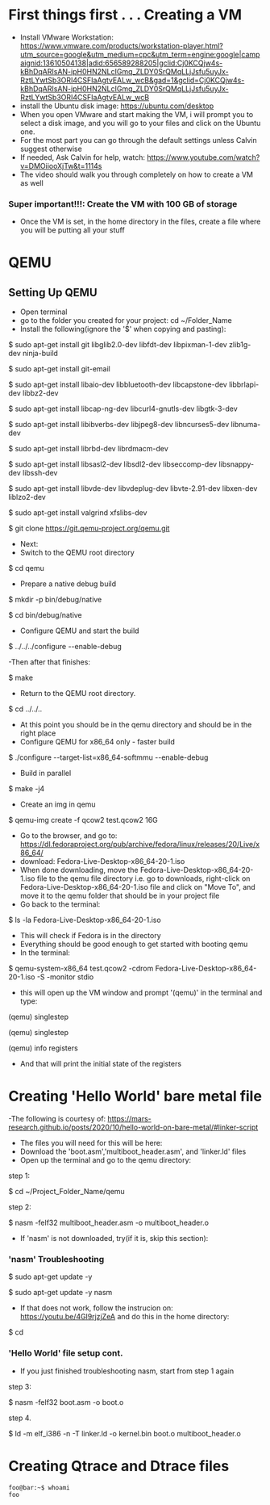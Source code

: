 # First things first . . . Creating a VM
- Install VMware Workstation: https://www.vmware.com/products/workstation-player.html?utm_source=google&utm_medium=cpc&utm_term=engine:google|campaignid:13610504138|adid:656589288205|gclid:Cj0KCQjw4s-kBhDqARIsAN-ipH0HN2NLcIGmq_ZLDY0SrQMqLLjJsfu5uyJx-RztLYwtSb3ORI4CSFIaAgtvEALw_wcB&gad=1&gclid=Cj0KCQjw4s-kBhDqARIsAN-ipH0HN2NLcIGmq_ZLDY0SrQMqLLjJsfu5uyJx-RztLYwtSb3ORI4CSFIaAgtvEALw_wcB
- install the Ubuntu disk image: https://ubuntu.com/desktop
- When you open VMware and start making the VM, i will prompt you to select a disk image, and you will go to your files and click on the Ubuntu one.
- For the most part you can go through the default settings unless Calvin suggest otherwise
- If needed, Ask Calvin for help, watch: https://www.youtube.com/watch?v=DMOiiooXjTw&t=1114s
- The video should walk you through completely on how to create a VM as well
### Super important!!!: Create the VM with 100 GB of storage
- Once the VM is set, in the home directory in the files, create a file where you will be putting all your stuff
 
# QEMU
## Setting Up QEMU

- Open terminal
- go to the folder you created for your project: cd ~/Folder_Name 
- Install the following(ignore the '$' when copying and pasting): 

$ sudo apt-get install git libglib2.0-dev libfdt-dev libpixman-1-dev zlib1g-dev ninja-build

$ sudo apt-get install git-email

$ sudo apt-get install libaio-dev libbluetooth-dev libcapstone-dev libbrlapi-dev libbz2-dev

$ sudo apt-get install libcap-ng-dev libcurl4-gnutls-dev libgtk-3-dev

$ sudo apt-get install libibverbs-dev libjpeg8-dev libncurses5-dev libnuma-dev

$ sudo apt-get install librbd-dev librdmacm-dev

$ sudo apt-get install libsasl2-dev libsdl2-dev libseccomp-dev libsnappy-dev libssh-dev

$ sudo apt-get install libvde-dev libvdeplug-dev libvte-2.91-dev libxen-dev liblzo2-dev

$ sudo apt-get install valgrind xfslibs-dev

$ git clone https://git.qemu-project.org/qemu.git

- Next: 
- Switch to the QEMU root directory

$ cd qemu

- Prepare a native debug build

$ mkdir -p bin/debug/native

$ cd bin/debug/native

- Configure QEMU and start the build

$ ../../../configure --enable-debug

-Then after that finishes: 

$ make

- Return to the QEMU root directory.

$ cd ../../..

- At this point you should be in the qemu directory and should be in the right place
- Configure QEMU for x86_64 only - faster build

$ ./configure --target-list=x86_64-softmmu --enable-debug

- Build in parallel 

$ make -j4

- Create an img in qemu

$ qemu-img create -f qcow2 test.qcow2 16G

- Go to the browser, and go to: https://dl.fedoraproject.org/pub/archive/fedora/linux/releases/20/Live/x86_64/
- download: Fedora-Live-Desktop-x86_64-20-1.iso
- When done downloading, move the Fedora-Live-Desktop-x86_64-20-1.iso file to the qemu file directory i.e. go to downloads, right-click on Fedora-Live-Desktop-x86_64-20-1.iso file and click on "Move To", and move it to the qemu folder that should be in your project file
-  Go back to the terminal: 

$ ls -la Fedora-Live-Desktop-x86_64-20-1.iso

-  This will check if Fedora is in the directory
-  Everything should be good enough to get started with booting qemu
-  In the terminal: 

$ qemu-system-x86_64 test.qcow2 -cdrom Fedora-Live-Desktop-x86_64-20-1.iso -S -monitor stdio

-  this will open up the VM window and prompt '(qemu)' in the terminal and type:

(qemu) singlestep

(qemu) singlestep

(qemu) info registers

- And that will print the initial state of the registers
# Creating 'Hello World' bare metal file 
-The following is courtesy of: https://mars-research.github.io/posts/2020/10/hello-world-on-bare-metal/#linker-script

- The files you will need for this will be here:
- Download the 'boot.asm','multiboot_header.asm', and 'linker.ld' files
- Open up the terminal and go to the qemu directory:

step 1:

$ cd ~/Project_Folder_Name/qemu

step 2:

$ nasm -felf32 multiboot_header.asm -o multiboot_header.o

- If 'nasm' is not downloaded, try(if it is, skip this section):

### 'nasm' Troubleshooting

$ sudo apt-get update -y

$ sudo apt-get update -y nasm

- If that does not work, follow the instrucion on: https://youtu.be/4Gl9rjzjZeA and do this in the home directory:

$ cd

### 'Hello World' file setup cont.
- If you just finished troubleshooting nasm, start from step 1 again

step 3:

$ nasm -felf32 boot.asm -o boot.o

step 4.

$ ld -m elf_i386 -n -T linker.ld -o kernel.bin boot.o multiboot_header.o

# Creating Qtrace and Dtrace files

```console
foo@bar:~$ whoami
foo
```


